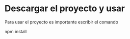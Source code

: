 # Descargar el proyecto y usar

Para usar el proyecto es importante escribir el comando

npm install

